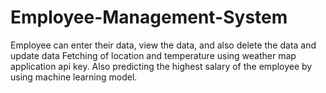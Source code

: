 # Employee-Management-System
Employee can enter their data, view the data, and also delete the data and update data
Fetching of location and temperature using weather map application api key.
Also predicting the highest salary of the employee by using machine learning model.
